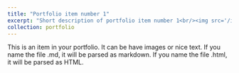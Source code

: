 ```yaml
---
title: "Portfolio item number 1"
excerpt: "Short description of portfolio item number 1<br/><img src='/images/virat_test.gif'>"
collection: portfolio
---
```


This is an item in your portfolio. It can be have images or nice text. If you name the file .md, it will be parsed as markdown. If you name the file .html, it will be parsed as HTML. 
